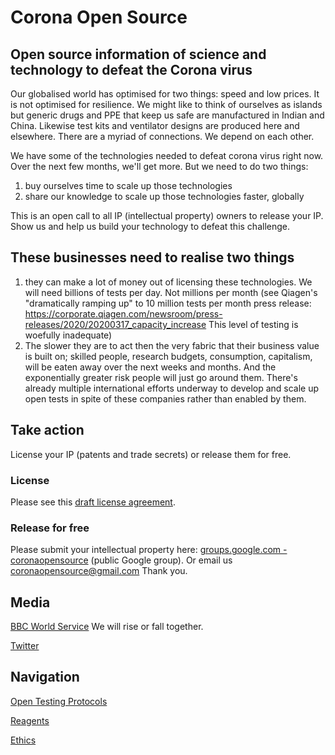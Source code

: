 
# Corona Open Source

## Open source information of science and technology to defeat the Corona virus

Our globalised world has optimised for two things: speed and low prices.  It is not optimised for resilience.  We might like to think of ourselves as islands but generic drugs and PPE that keep us safe are manufactured in Indian and China.  Likewise test kits and ventilator designs are produced here and elsewhere.  There are a myriad of connections.  We depend on each other.

We have some of the technologies needed to defeat corona virus right now.  Over the next few months, we'll get more.  But we need to do two things:

1. buy ourselves time to scale up those technologies
1. share our knowledge to scale up those technologies faster, globally

This is an open call to all IP (intellectual property) owners to release your IP.  Show us and help us build your technology to defeat this challenge.

## These businesses need to realise two things

1. they can make a lot of money out of licensing these technologies.  We will need billions of tests per day.  Not millions per month (see Qiagen's "dramatically ramping up" to 10 million tests per month press release: https://corporate.qiagen.com/newsroom/press-releases/2020/20200317_capacity_increase  This level of testing is woefully inadequate)
2. The slower they are to act then the very fabric that their business value is built on; skilled people, research budgets, consumption, capitalism, will be eaten away over the next weeks and months.  And the exponentially greater risk people will just go around them.  There's already multiple international efforts underway to develop and scale up open tests in spite of these companies rather than enabled by them.

## Take action

License your IP (patents and trade secrets) or release them for free.

### License

Please see this [draft license agreement](licenses/ip-owner.html).

### Release for free

Please submit your intellectual property here: [groups.google.com - coronaopensource](https://groups.google.com/forum/#!newtopic/coronaopensource) (public Google group).  Or email us [coronaopensource@gmail.com](mailto:coronaopensource@gmail.com)  Thank you.


## Media

[BBC World Service](https://www.bbc.co.uk/sounds/play/w3csy7l6)
We will rise or fall together.

[Twitter](https://twitter.com/CoronaOpen)

## Navigation

[Open Testing Protocols](testing/index.html)

[Reagents](reagents/index.html)

[Ethics](philosophy/index.html)
